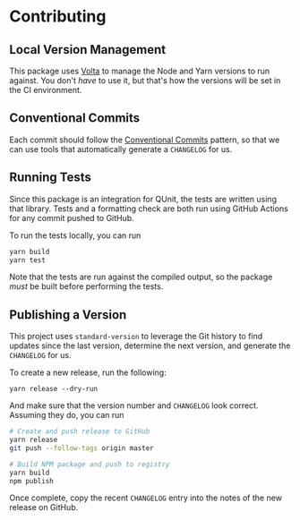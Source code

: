 # Contributing

## Local Version Management

This package uses [Volta](https://volta.sh) to manage the Node and Yarn versions to run against. You don't _have_ to use it, but that's how the versions will be set in the CI environment.

## Conventional Commits

Each commit should follow the [Conventional Commits](https://www.conventionalcommits.org/en/v1.0.0/) pattern, so that we can use tools that automatically generate a `CHANGELOG` for us.

## Running Tests

Since this package is an integration for QUnit, the tests are written using that library. Tests and a formatting check are both run using GitHub Actions for any commit pushed to GitHub.

To run the tests locally, you can run

```bash
yarn build
yarn test
```

Note that the tests are run against the compiled output, so the package _must_ be built before performing the tests.

## Publishing a Version

This project uses `standard-version` to leverage the Git history to find updates since the last version, determine the next version, and generate the `CHANGELOG` for us.

To create a new release, run the following:

```
yarn release --dry-run
```

And make sure that the version number and `CHANGELOG` look correct. Assuming they do, you can run

```bash
# Create and push release to GitHub
yarn release
git push --follow-tags origin master

# Build NPM package and push to registry
yarn build
npm publish
```

Once complete, copy the recent `CHANGELOG` entry into the notes of the new release on GitHub.
